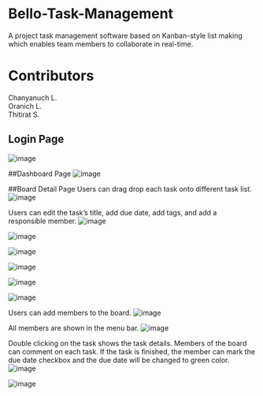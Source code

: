 # Bello-Task-Management
A project task management software based on Kanban-style list making which enables team members to collaborate in real-time.

# Contributors
Chanyanuch L. <br/>
Oranich L. <br/>
Thitirat S.

## Login Page
![image](https://user-images.githubusercontent.com/47154880/89916820-44d48a80-dc22-11ea-9aa5-479495cf91a3.png)

##Dashboard Page
![image](https://user-images.githubusercontent.com/47154880/89916927-6170c280-dc22-11ea-8354-42a37c7b896c.png)

##Board Detail Page
Users can drag drop each task onto different task list.
![image](https://user-images.githubusercontent.com/47154880/89917036-85cc9f00-dc22-11ea-8044-2f301826b9e0.png)  <br/>

Users can edit the task’s title, add due date, add tags, and add a responsible member.
![image](https://user-images.githubusercontent.com/47154880/89917223-be6c7880-dc22-11ea-9127-7f4d3d3ddd8a.png)

![image](https://user-images.githubusercontent.com/47154880/89917284-d17f4880-dc22-11ea-951b-45c0f63dc282.png)

![image](https://user-images.githubusercontent.com/47154880/89917371-ed82ea00-dc22-11ea-95e6-ae1915a955d8.png)

![image](https://user-images.githubusercontent.com/47154880/89917595-29b64a80-dc23-11ea-916d-81680677a2de.png)

![image](https://user-images.githubusercontent.com/47154880/89917639-3aff5700-dc23-11ea-84eb-b08bd1e7fd23.png)

![image](https://user-images.githubusercontent.com/47154880/89917657-418dce80-dc23-11ea-8fb6-576906a556a0.png) <br/>

Users can add members to the board.
![image](https://user-images.githubusercontent.com/47154880/89917793-6d10b900-dc23-11ea-9152-13c3a66e84cc.png) <br/>

All members are shown in the menu bar.
![image](https://user-images.githubusercontent.com/47154880/89917828-7a2da800-dc23-11ea-86cb-fec08bea559d.png)

Double clicking on the task shows the task details. Members of the board can comment on each task. If the task is finished, the member can mark the due date checkbox and the due date will be changed to green color.
![image](https://user-images.githubusercontent.com/47154880/89918146-e01a2f80-dc23-11ea-89f1-8871fd1a3e4e.png)

![image](https://user-images.githubusercontent.com/47154880/89918180-ead4c480-dc23-11ea-886d-cee5ea62ee97.png)





